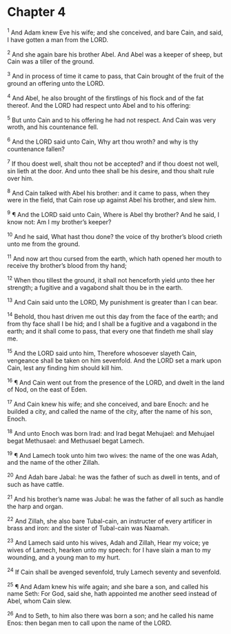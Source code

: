 # Chapter 4

<sup>1</sup> And Adam knew Eve his wife; and she conceived, and bare Cain, and said, I have gotten a man from the LORD. 

<sup>2</sup> And she again bare his brother Abel. And Abel was a keeper of sheep, but Cain was a tiller of the ground. 

<sup>3</sup> And in process of time it came to pass, that Cain brought of the fruit of the ground an offering unto the LORD. 

<sup>4</sup> And Abel, he also brought of the firstlings of his flock and of the fat thereof. And the LORD had respect unto Abel and to his offering: 

<sup>5</sup> But unto Cain and to his offering he had not respect. And Cain was very wroth, and his countenance fell. 

<sup>6</sup> And the LORD said unto Cain, Why art thou wroth? and why is thy countenance fallen? 

<sup>7</sup> If thou doest well, shalt thou not be accepted? and if thou doest not well, sin lieth at the door. And unto thee shall be his desire, and thou shalt rule over him. 

<sup>8</sup> And Cain talked with Abel his brother: and it came to pass, when they were in the field, that Cain rose up against Abel his brother, and slew him. 

<sup>9</sup> ¶ And the LORD said unto Cain, Where is Abel thy brother? And he said, I know not: Am I my brother’s keeper? 

<sup>10</sup> And he said, What hast thou done? the voice of thy brother’s blood crieth unto me from the ground. 

<sup>11</sup> And now art thou cursed from the earth, which hath opened her mouth to receive thy brother’s blood from thy hand; 

<sup>12</sup> When thou tillest the ground, it shall not henceforth yield unto thee her strength; a fugitive and a vagabond shalt thou be in the earth. 

<sup>13</sup> And Cain said unto the LORD, My punishment is greater than I can bear. 

<sup>14</sup> Behold, thou hast driven me out this day from the face of the earth; and from thy face shall I be hid; and I shall be a fugitive and a vagabond in the earth; and it shall come to pass, that every one that findeth me shall slay me. 

<sup>15</sup> And the LORD said unto him, Therefore whosoever slayeth Cain, vengeance shall be taken on him sevenfold. And the LORD set a mark upon Cain, lest any finding him should kill him. 

<sup>16</sup> ¶ And Cain went out from the presence of the LORD, and dwelt in the land of Nod, on the east of Eden. 

<sup>17</sup> And Cain knew his wife; and she conceived, and bare Enoch: and he builded a city, and called the name of the city, after the name of his son, Enoch. 

<sup>18</sup> And unto Enoch was born Irad: and Irad begat Mehujael: and Mehujael begat Methusael: and Methusael begat Lamech. 

<sup>19</sup> ¶ And Lamech took unto him two wives: the name of the one was Adah, and the name of the other Zillah. 

<sup>20</sup> And Adah bare Jabal: he was the father of such as dwell in tents, and of such as have cattle. 

<sup>21</sup> And his brother’s name was Jubal: he was the father of all such as handle the harp and organ. 

<sup>22</sup> And Zillah, she also bare Tubal-cain, an instructer of every artificer in brass and iron: and the sister of Tubal-cain was Naamah. 

<sup>23</sup> And Lamech said unto his wives, Adah and Zillah, Hear my voice; ye wives of Lamech, hearken unto my speech: for I have slain a man to my wounding, and a young man to my hurt. 

<sup>24</sup> If Cain shall be avenged sevenfold, truly Lamech seventy and sevenfold. 

<sup>25</sup> ¶ And Adam knew his wife again; and she bare a son, and called his name Seth: For God, said she, hath appointed me another seed instead of Abel, whom Cain slew. 

<sup>26</sup> And to Seth, to him also there was born a son; and he called his name Enos: then began men to call upon the name of the LORD. 


